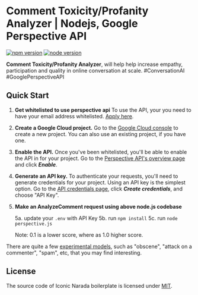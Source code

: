 # Comment Toxicity/Profanity Analyzer | Nodejs, Google Perspective API

[![npm version](https://img.shields.io/badge/npm-v6.4.1-blue.svg?style=flat)](https://opensource.org/licenses/MIT) [![node version](https://img.shields.io/badge/node-v8.12.0-blue.svg?style=flat)](https://opensource.org/licenses/MIT)

**Comment Toxicity/Profanity Analyzer**, will help help increase empathy, participation and quality in online conversation at scale. #ConversationAI #GooglePerspectiveAPI

## Quick Start

1.  **Get whitelisted to use perspective api** To use the API, your you need to have your email
    address whitelisted. [Apply here](https://www.perspectiveapi.com/). 

2.  **Create a Google Cloud project.** Go to the [Google Cloud
    console](https://console.developers.google.com/) to create a new project.
    You can also use an existing project, if you have one.

3.  **Enable the API.** Once you've been whitelisted, you'll be able to enable
    the API in for your project. Go to the [Perspective API's overview
    page](https://console.developers.google.com/apis/api/commentanalyzer.googleapis.com/overview)
    and click **_Enable_**. 
    
4.  **Generate an API key.** To authenticate your requests, you'll need to
    generate credentials for your project. Using an API key is the simplest
    option. Go to the [API credentials
    page](https://console.developers.google.com/apis/credentials), click
    **_Create credentials_**, and choose "API Key".

5.  **Make an AnalyzeComment request using above node.js codebase**

    5a. update your `.env` with API Key
    5b. run `npm install`
    5c. run `node perspective.js`   

    Note: 0.1 is a lower score, where as 1.0 higher score.
    
There are quite a few
[experimental models](https://github.com/conversationai/perspectiveapi/blob/master/api_reference.md#models),
such as "obscene", "attack on a commenter", "spam", etc, that you may find
interesting.

## License

The source code of Iconic Narada boilerplate is licensed under [MIT](https://opensource.org/licenses/MIT). 